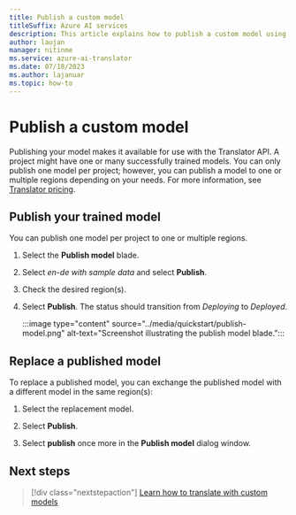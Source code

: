 ```yaml
---
title: Publish a custom model
titleSuffix: Azure AI services
description: This article explains how to publish a custom model using the Azure AI Translator Custom Translator.
author: laujan
manager: nitinme
ms.service: azure-ai-translator
ms.date: 07/18/2023
ms.author: lajanuar
ms.topic: how-to
---
```

# Publish a custom model 

Publishing your model makes it available for use with the Translator API. A project might have one or many successfully trained models. You can only publish one model per project; however, you can publish  a model to one or multiple regions depending on your needs. For more information, see [Translator pricing](https://azure.microsoft.com/pricing/details/cognitive-services/translator/#pricing).

## Publish your trained model

You can publish one model per project to one or multiple regions.
1. Select the **Publish model** blade.

1. Select *en-de with sample data* and select **Publish**.

1. Check the desired region(s).

1. Select **Publish**. The status should transition from _Deploying_ to _Deployed_.

   :::image type="content" source="../media/quickstart/publish-model.png" alt-text="Screenshot illustrating the publish model blade.":::

## Replace a published model

To replace a published model, you can exchange the published model with a different model in the same region(s):

1. Select the replacement model.

1. Select **Publish**.

1. Select **publish** once more in the **Publish model** dialog window.

## Next steps

> [!div class="nextstepaction"]
> [Learn how to translate with custom models](../quickstart.md)
